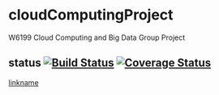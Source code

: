 # cloudComputingProject
W6199 Cloud Computing and Big Data Group Project

## status [![Build Status](https://travis-ci.org/chickenPopcorn/cloudComputingProject.svg?branch=master)](https://travis-ci.org/chickenPopcorn/cloudComputingProject) [![Coverage Status](https://coveralls.io/repos/github/chickenPopcorn/cloudComputingProject/badge.svg?branch=master)](https://coveralls.io/github/chickenPopcorn/cloudComputingProject?branch=master)

[linkname](https://www.youtube.com/watch?v=xPKKEO0vohs)
